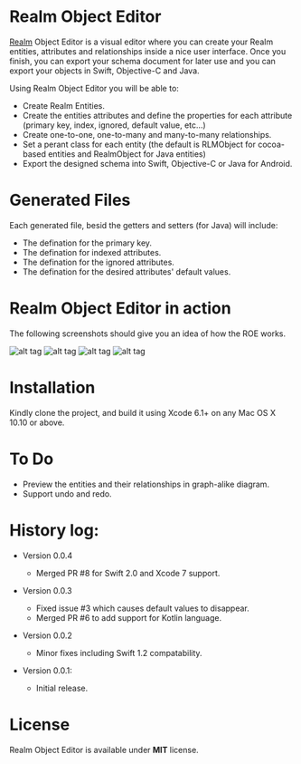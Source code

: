 Realm Object Editor
==========
[Realm](http://realm.io) Object Editor is a visual editor where you can create your Realm entities, attributes and relationships inside a nice user interface. Once you finish, you can export your schema document for later use and you can export your objects in Swift, Objective-C and Java.

Using Realm Object Editor you will be able to:
* Create Realm Entities.
* Create the entities attributes and define the properties for each attribute (primary key, index, ignored, default value, etc...)
* Create one-to-one, one-to-many and many-to-many relationships.
* Set a perant class for each entity (the default is RLMObject for cocoa-based entities and RealmObject for Java entities)
* Export the designed schema into Swift, Objective-C or Java for Android.



Generated Files
========================
Each generated file, besid the getters and setters (for Java) will include:
* The defination for the primary key.
* The defination for indexed attributes.
* The defination for the ignored attributes.
* The defination for the desired attributes' default values.

Realm Object Editor in action
========================

The following screenshots should give you an idea of how the ROE works.

![alt tag](https://cloud.githubusercontent.com/assets/5157350/5888257/55f0820c-a400-11e4-97cf-3c43dfaed7cf.png)
![alt tag](https://cloud.githubusercontent.com/assets/5157350/5888258/55f51f9c-a400-11e4-8de7-2fbd1f0b5eec.png)
![alt tag](https://cloud.githubusercontent.com/assets/5157350/5888259/56060cd0-a400-11e4-9c90-2a3cf4266697.png)
![alt tag](https://cloud.githubusercontent.com/assets/5157350/5888380/712ddd6c-a405-11e4-8d49-870d8b0ffe4a.png)

Installation
========================
Kindly clone the project, and build it using Xcode 6.1+ on any Mac OS X 10.10 or above.

To Do
========================
* Preview the entities and their relationships in graph-alike diagram.
* Support undo and redo.


History log:
========================
* Version 0.0.4
  - Merged PR #8 for Swift 2.0 and Xcode 7 support.
  
* Version 0.0.3
  - Fixed issue #3 which causes default values to disappear.
  - Merged PR #6 to add support for Kotlin language.
  
* Version 0.0.2
  - Minor fixes including Swift 1.2 compatability.

* Version 0.0.1:
  - Initial release.


License
========================
Realm Object Editor is available under **MIT** license.
